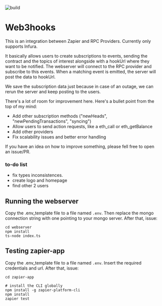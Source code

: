 ![build](https://github.com/LeoPapais/web3hooks/actions/workflows/aws.yml/badge.svg)

# Web3hooks

This is an integration between Zapier and RPC Providers. Currently only supports Infura.

It basically allows users to create subscriptions to events, sending the contract and the topics of interest alongside with a hookUrl where they want to be notified. The webserver will connect to the RPC provider and subscribe to this events. When a matching event is emitted, the server will post the data to hookUrl.

We save the subscription data just because in case of an outage, we can rerun the server and keep posting to the users.

There's a lot of room for improvement here. Here's a bullet point from the top of my mind:

 - Add other subscription methods ("newHeads", "newPendingTransactions", "syncing")
 - Allow users to send action requests, like a eth_call or eth_getBalance
 - Add other providers
 - Fix scalability issues and better error handling

If you have an idea on how to improve something, please fell free to open an issue/PR.

### to-do list
 - fix types inconsistences.
 - create logo and homepage
 - find other 2 users


## Running the webserver

Copy the .env_template file to a file named `.env`. Then replace the mongo connection string with one pointing to your mongo server. After that, issue:

```
cd webserver
npm install
ts-node index.ts
```

## Testing zapier-app

Copy the .env_template file to a file named `.env`. Insert the required credentials and url. After that, issue:

```
cd zapier-app

# install the CLI globally
npm install -g zapier-platform-cli
npm install
zapier test
```
